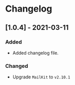 # Changelog

## [1.0.4] - 2021-03-11

### Added

- Added changelog file.

### Changed

- Upgrade `MailKit` to `v2.10.1`